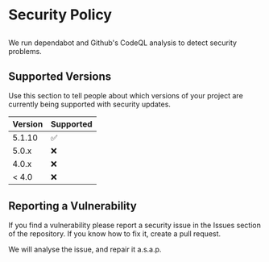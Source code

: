 # Security Policy

##

We run dependabot and Github's CodeQL analysis to detect security problems.

## Supported Versions

Use this section to tell people about which versions of your project are
currently being supported with security updates.

| Version | Supported          |
| ------- | ------------------ |
| 5.1.10   | :white_check_mark: |
| 5.0.x   | :x:                |
| 4.0.x   | :x: |
| < 4.0   | :x:                |

## Reporting a Vulnerability

If you find a vulnerability please report a security issue in the Issues section of the repository. If you know how to fix it, create a pull request.

We will analyse the issue, and repair it a.s.a.p.
